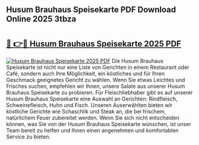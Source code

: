 ## Husum Brauhaus Speisekarte PDF Download Online 2025 3tbza

# <h2><a href="http://gcagkg7.nevu.top/?p=Husum+Brauhaus+Speisekarte">🔗 👉🔴 Husum Brauhaus Speisekarte 2025 PDF</a></h2>

[![Husum Brauhaus Speisekarte 2025 PDF](https://i.imgur.com/dBaPXMq.png)](http://gcagkg7.nevu.top/?p=Husum+Brauhaus+Speisekarte)
Die Husum Brauhaus Speisekarte ist nicht nur eine Liste von Gerichten in einem Restaurant oder Café, sondern auch Ihre Möglichkeit, ein köstliches und für Ihren Geschmack geeignetes Gericht zu wählen. Wenn Sie etwas Leichtes und Frisches suchen, empfehlen wir Ihnen, unsere Salate aus unserer Husum Brauhaus Speisekarte zu probieren. Für Fleischliebhaber gibt es auf unserer Husum Brauhaus Speisekarte eine Auswahl an Gerichten: Rindfleisch, Schweinefleisch, Huhn und Fisch. Unseren Auserwählten bieten wir köstliche Gerichte wie Schaschlik und Steak an, die bei frischem, natürlichem Feuer zubereitet werden. Wenn Sie sich nicht entscheiden können, was Sie von der Husum Brauhaus Speisekarte wünschen, ist unser Team bereit zu helfen und Ihnen einen angenehmen und komfortablen Service zu bieten.

